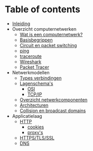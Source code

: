 # Table of contents

* [Inleiding](README.md)
* Overzicht computernetwerken
  * [Wat is een computernetwerk?](computernetwerk.md)
  * [Basisbegrippen](basisbegrippen.md)
  * [Circuit en packet switching](circuit-packet-switching.md)
  * [ping](ping.md)
  * [traceroute](traceroute.md)
  * [Wireshark](wireshark.md)
  * [Packet Tracer](packettracer.md)
* Netwerkmodellen
  * [Types verbindingen](verbindingen.md)
  * [Lagenschema's](lagenschemas.md)
    * [OSI](osi-model.md)
    * [TCP/IP](tcpip-model.md)
  * [Overzicht netwerkcomponenten](overzicht-netwerkcomponenten.md)
  * [Architecturen](architecturen.md)
  * [Collision en broadcast domains](collision-broadcast-domains.md)
* Applicatielaag
  * [HTTP](http.md)
    * [cookies](cookies.md)
    * [proxy's](proxys.md)
  * [HTTPS/TLS/SSL](ssl.md)
  * [DNS](dns.md)
